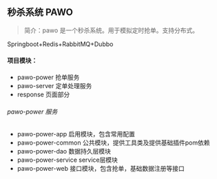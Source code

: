 ## 秒杀系统 PAWO
> 简介：pawo 是一个秒杀系统。用于模拟定时抢单。支持分布式。

Springboot+Redis+RabbitMQ+Dubbo


#### 项目模块：

- pawo-power 抢单服务
- pawo-server 定单处理服务
- response 页面部分

###### pawo-power 服务

- pawo-power-app 启用模块，包含常用配置
- pawo-power-common  公共模块，提供工具类及提供基础插件pom依赖
- pawo-power-dao  数据持久层模块
- pawo-power-service  service层模块
- pawo-power-web  接口模块，包含抢单，基础数据注册等接口


